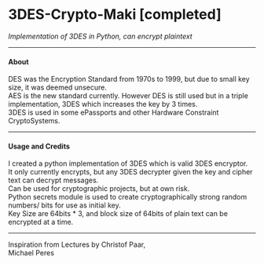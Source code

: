 # 3DES-Crypto-Maki [completed]
<i>Implementation of 3DES in Python, can encrypt plaintext</i>
<hr>
<h4>About</h4>
DES was the Encryption Standard from 1970s to 1999, but due to small key size, it was deemed unsecure.  <br>
AES is the new standard currently. However DES is still used but in a triple implementation, 3DES which increases the key by 3 times.  <br>
3DES is used in some ePassports and other Hardware Constraint CryptoSystems.<br>
<hr>
<h4>Usage and Credits</h4>
I created a python implementation of 3DES which is valid 3DES encryptor.  <br>
It only currently encrypts, but any 3DES decrypter given the key and cipher text can decrypt messages.  <br>
Can be used for cryptographic projects, but at own risk.  <br>
Python secrets module is used to create cryptographically strong random numbers/ bits for use as initial key.<br>
Key Size are 64bits * 3, and block size of 64bits of plain text can be encrypted at a time.  <br>
<hr>
Inspiration from Lectures by Christof Paar,  <br>
Michael Peres<br>
